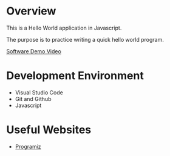 # Overview

This is a Hello World application in Javascript.

The purpose is to practice writing a quick hello world program.

[Software Demo Video](https://youtu.be/s0h-gZS_LB0)

# Development Environment

- Visual Studio Code
- Git and Github
- Javascript

# Useful Websites

- [Programiz](https://www.programiz.com/javascript/examples/hello-world)

